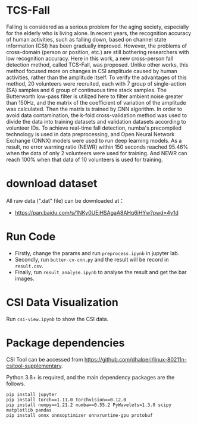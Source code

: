 # TCS-Fall
Falling is considered as a serious problem for the aging society, especially for the elderly who is living alone. In recent years, the recognition accuracy of human activities, such as falling down, based on channel state information (CSI) has been gradually improved. However, the problems of cross-domain (person or position, etc.) are still bothering researchers with low recognition accuracy. Here in this work, a new cross-person fall detection method, called TCS-Fall, was proposed. Unlike other works, this method focused more on changes in CSI amplitude caused by human activities, rather than the amplitude itself. To verify the advantages of this method, 20 volunteers were recruited, each with 7 group of single-action (SA) samples and 6 group of continuous time stack samples. The Butterworth low-pass filter is utilized here to filter ambient noise greater than 150Hz, and the matrix of the coefficient of variation of the amplitude was calculated. Then the matrix is trained by CNN algorithm. In order to avoid data contamination, the k-fold cross-validation method was used to divide the data into training datasets and validation datasets according to volunteer IDs. To achieve real-time fall detection, numba's precompiled technology is used in data preprocessing, and Open Neural Network Exchange (ONNX) models were used to run deep learning models. As a result, no error warning ratio (NEWR) within 150 seconds reached 95.46% when the data of only 2 volunteers were used for training. And NEWR can reach 100% when that data of 10 volunteers is used for training.

# download dataset
All raw data (".dat" file) can be downloaded at：
* https://pan.baidu.com/s/1NKy0UEjHSAgaA8AHq6iHYw?pwd=4y1d

# Run Code
* Firstly, change the params and run ```preprocess.ipynb``` in jupyter lab.
* Secondly, run ```butter-cv-cnn.py``` and the result will be record in ```result.csv```.
* Finally, run ```result_analyse.ipynb``` to analyse the result and get the bar images.

# CSI Data Visualization
Run ```csi-view.ipynb``` to show the CSI data.

# Package dependencies
CSI Tool can be accessed from https://github.com/dhalperi/linux-80211n-csitool-supplementary.

Python 3.8+ is required, and the main dependency packages are the follows.
```
pip install jupyter
pip install torch==1.11.0 torchvision==0.12.0
pip install numpy==1.21.2 numba==0.55.2 PyWavelets=1.3.0 scipy matplotlib pandas 
pip install onnx onnxoptimizer onnxruntime-gpu protobuf
```
